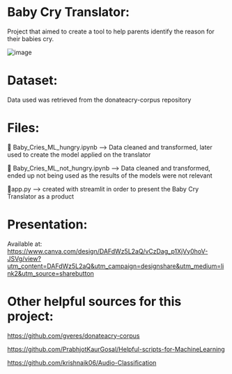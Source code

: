 # Baby Cry Translator:
Project that aimed to create a tool to help parents identify the reason for their babies cry.

![image](https://user-images.githubusercontent.com/117198977/228267651-aa225ff9-bfae-4652-b021-fb92a54e8474.png)


# Dataset:
Data used was retrieved from the donateacry-corpus repository

# Files:

📄 Baby_Cries_ML_hungry.ipynb --> Data cleaned and transformed, later used to create the model applied on the translator

📄 Baby_Cries_ML_not_hungry.ipynb  --> Data cleaned and transformed, ended up not being used as the results of the models were not relevant

📱app.py --> created with streamlit in order to present the Baby Cry Translator as a product

# Presentation:

Available at: https://www.canva.com/design/DAFdWz5L2aQ/vCzDag_p1XjVy0hoV-JSVg/view?utm_content=DAFdWz5L2aQ&utm_campaign=designshare&utm_medium=link2&utm_source=sharebutton


# Other helpful sources for this project:

https://github.com/gveres/donateacry-corpus

https://github.com/PrabhjotKaurGosal/Helpful-scripts-for-MachineLearning

https://github.com/krishnaik06/Audio-Classification
